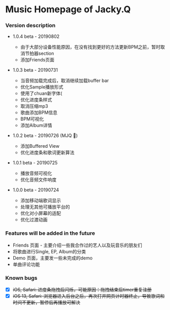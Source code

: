 # Music Homepage of Jacky.Q

### Version description

- 1.0.4 beta - 20190802
  - 由于大部分设备性能原因，在没有找到更好的方法更新BPM之前，暂时取消节拍器section
  - 添加Friends页面

- 1.0.3 beta - 20190731
  - 当音频加载完成后，取消继续加载buffer bar
  - 优化Sample播放形式
  - 使用了chuan新字体(
  - 优化进度条样式
  - 取消压缩mp3
  - 歌曲添加BPM信息
  - BPM可视化
  - 添加Album详情

- 1.0.2 beta - 20190726 (MJQ 🎂)
  - 添加Buffered View
  - 优化进度条和歌词更新算法

- 1.0.1 beta - 20190725
  - 播放音频可视化
  - 优化音频文件响度

- 1.0.0 beta - 20190724
  - 添加移动端歌词显示
  - 处理无其他可播放平台的
  - 优化对小屏幕的适配
  - 优化过渡动画

### Features will be added in the future

- Friends 页面 - 主要介绍一些我合作过的艺人以及玩音乐的朋友们
- 将歌曲进行Single, EP, Album的分类
- Demo 页面，主要发一些未完成的demo
- 单曲评论功能

### Known bugs

- [x] ~~iOS, Safari: 进度条拖拽后闪烁，可能原因：拖拽结束后timer重复注册~~
- [x] ~~iOS 13, Safari: 浏览器进入后台之后，再次打开网页计时器终止，导致歌词和时间不更新，暂停后再播放可解决~~
